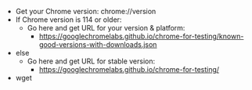 - Get your Chrome version: chrome://version
- If Chrome version is 114 or older:
  - Go here and get URL for your version & platform:
    - https://googlechromelabs.github.io/chrome-for-testing/known-good-versions-with-downloads.json
- else
  - Go here and get URL for stable version:
    - https://googlechromelabs.github.io/chrome-for-testing/
- wget <url>
